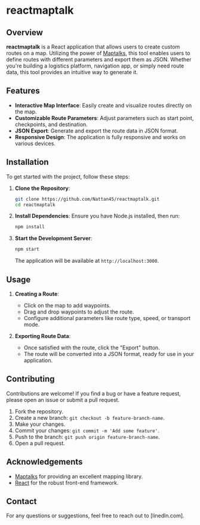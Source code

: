 # reactmaptalk

## Overview

**reactmaptalk** is a React application that allows users to create custom routes on a map. Utilizing the power of [Maptalks](https://maptalks.org/), this tool enables users to define routes with different parameters and export them as JSON. Whether you're building a logistics platform, navigation app, or simply need route data, this tool provides an intuitive way to generate it.

## Features

- **Interactive Map Interface**: Easily create and visualize routes directly on the map.
- **Customizable Route Parameters**: Adjust parameters such as start point, checkpoints, and destination.
- **JSON Export**: Generate and export the route data in JSON format.
- **Responsive Design**: The application is fully responsive and works on various devices.

## Installation

To get started with the project, follow these steps:

1. **Clone the Repository**:
    ```bash
    git clone https://github.com/Nattan45/reactmaptalk.git
    cd reactmaptalk
    ```

2. **Install Dependencies**:
    Ensure you have Node.js installed, then run:
    ```bash
    npm install
    ```

3. **Start the Development Server**:
    ```bash
    npm start
    ```

    The application will be available at `http://localhost:3000`.

## Usage

1. **Creating a Route**:
    - Click on the map to add waypoints.
    - Drag and drop waypoints to adjust the route.
    - Configure additional parameters like route type, speed, or transport mode.

2. **Exporting Route Data**:
    - Once satisfied with the route, click the "Export" button.
    - The route will be converted into a JSON format, ready for use in your application.

## Contributing

Contributions are welcome! If you find a bug or have a feature request, please open an issue or submit a pull request.

1. Fork the repository.
2. Create a new branch: `git checkout -b feature-branch-name`.
3. Make your changes.
4. Commit your changes: `git commit -m 'Add some feature'`.
5. Push to the branch: `git push origin feature-branch-name`.
6. Open a pull request.

<!-- ## License

This project is licensed under the MIT License. See the [LICENSE](LICENSE) file for details. -->

## Acknowledgements

- [Maptalks](https://maptalks.org/) for providing an excellent mapping library.
- [React](https://reactjs.org/) for the robust front-end framework.

## Contact

For any questions or suggestions, feel free to reach out to [linedln.com].
